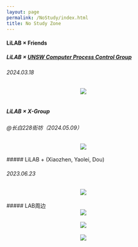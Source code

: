 ```yaml
---
layout: page
permalink: /NoStudy/index.html
title: No Study Zone
---
```


#### LiLAB × Friends

##### LiLAB × [UNSW Computer Process Control Group](https://www.unsw.edu.au/research/computer-process-control-group)

###### 2024.03.18

<div align="center">
<img src="https://usst-lilab.github.io/images/NoStudy/5.jpg">
</div><br>



##### LiLAB × X-Group

###### @长白228街坊（2024.05.09）

<div align="center">
<img src="https://usst-lilab.github.io/images/NoStudy/228.jpg">
</div><br>
##### LiLAB + (Xiaozhen, Yaolei, Dou)

###### 2023.06.23


<div align="center">
<img src="https://usst-lilab.github.io/images/NoStudy/3.jpg">
</div><br>
##### LAB周边

<div align="center">
<img src="https://usst-lilab.github.io/images/NoStudy/4.jpg">
</div><br>
<div align="center">
<img src="https://usst-lilab.github.io/images/NoStudy/bag1.jpg">
</div><br>

<div align="center">
<img src="https://usst-lilab.github.io/images/NoStudy/bag.png">
</div><br>
<html lang="en">

<head>
    <meta charset="UTF-8">
    <meta name="viewport" content="width=device-width, initial-scale=1.0">
    <title>Image Slider</title>
    <style>
        * { box-sizing: border-box; }


        .slider {
            position: relative;
            width: 100%;
            max-width: 600px; /* 轮播图最大宽度 */
            margin: auto;
            overflow: hidden;
        }
    
        .slides {
            display: inline-flex;
            justify-content: center;
            align-items: center;
            transition: transform 0.5s ease-in-out;
        }
    
        .slides img {
            max-width: 100%;
            max-height: 100%;
        }
    
        .navigation {
            position: absolute;
            top: 50%;
            width: 100%;
            display: flex;
            justify-content: space-between;
            transform: translateY(-50%);
        }
    
        .prev, .next {
            background-color: rgba(0, 0, 0, 0.5);
            color: white;
            border: none;
            padding: 10px;
            cursor: pointer;
            font-size: 18px;
        }
    </style>
</head>
<body>

<div class="slider">
    <div class="slides">
        <img src="https://usst-lilab.github.io/images/NoStudy/bag1.jpg" alt="Image 1">
        <img src="https://usst-lilab.github.io/images/NoStudy/bag2.jpg" alt="Image 2">
        <img src="https://usst-lilab.github.io/images/NoStudy/bag3.jpg" alt="Image 3">
    </div>
    <div class="navigation">
        <button class="prev">&#10094;</button>
        <button class="next">&#10095;</button>
    </div>
</div>


<script>
    const slides = document.querySelector('.slides');
    const images = document.querySelectorAll('.slides img');
    const prev = document.querySelector('.prev');
    const next = document.querySelector('.next');
    let index = 0;

    function showSlide(idx) {
        // 计算当前索引图片的左边距，确保图片居中显示
        const offset = Array.from(images)
            .slice(0, idx)
            .reduce((acc, img) => acc + img.clientWidth, 0);
        slides.style.transform = `translateX(${-offset}px)`;
    }
    
    prev.addEventListener('click', () => {
        index = (index > 0) ? index - 1 : images.length - 1;
        showSlide(index);
    });
    
    next.addEventListener('click', () => {
        index = (index < images.length - 1) ? index + 1 : 0;
        showSlide(index);
    });
    
    // Adjust the slide position on window resize
    window.addEventListener('resize', () => showSlide(index));
</script>

</body>
</html>


